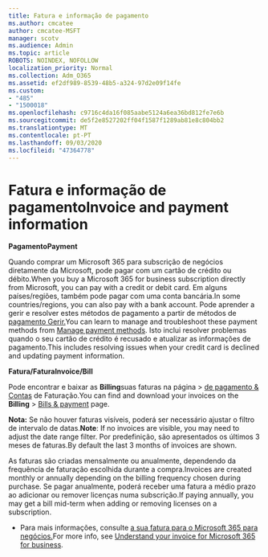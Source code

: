 ```yaml
---
title: Fatura e informação de pagamento
ms.author: cmcatee
author: cmcatee-MSFT
manager: scotv
ms.audience: Admin
ms.topic: article
ROBOTS: NOINDEX, NOFOLLOW
localization_priority: Normal
ms.collection: Adm_O365
ms.assetid: ef2df989-8539-48b5-a324-97d2e09f14fe
ms.custom:
- "485"
- "1500018"
ms.openlocfilehash: c9716c4da16f085aabe5124a6ea36bd812fe7e6b
ms.sourcegitcommit: de5f2e8527202ff04f1587f1289ab81e8c804bb2
ms.translationtype: MT
ms.contentlocale: pt-PT
ms.lasthandoff: 09/03/2020
ms.locfileid: "47364778"
---
```

# <a name="invoice-and-payment-information"></a><span data-ttu-id="01ce1-102">Fatura e informação de pagamento</span><span class="sxs-lookup"><span data-stu-id="01ce1-102">Invoice and payment information</span></span>

<span data-ttu-id="01ce1-103">**Pagamento**</span><span class="sxs-lookup"><span data-stu-id="01ce1-103">**Payment**</span></span>

<span data-ttu-id="01ce1-104">Quando comprar um Microsoft 365 para subscrição de negócios diretamente da Microsoft, pode pagar com um cartão de crédito ou débito.</span><span class="sxs-lookup"><span data-stu-id="01ce1-104">When you buy a Microsoft 365 for business subscription directly from Microsoft, you can pay with a credit or debit card.</span></span>  <span data-ttu-id="01ce1-105">Em alguns países/regiões, também pode pagar com uma conta bancária.</span><span class="sxs-lookup"><span data-stu-id="01ce1-105">In some countries/regions, you can also pay with a bank account.</span></span>  <span data-ttu-id="01ce1-106">Pode aprender a gerir e resolver estes métodos de pagamento a partir de métodos de [pagamento Gerir.](https://docs.microsoft.com/microsoft-365/commerce/billing-and-payments/manage-payment-methods)</span><span class="sxs-lookup"><span data-stu-id="01ce1-106">You can learn to manage and troubleshoot these payment methods from [Manage payment methods](https://docs.microsoft.com/microsoft-365/commerce/billing-and-payments/manage-payment-methods).</span></span> <span data-ttu-id="01ce1-107">Isto inclui resolver problemas quando o seu cartão de crédito é recusado e atualizar as informações de pagamento.</span><span class="sxs-lookup"><span data-stu-id="01ce1-107">This includes resolving issues when your credit card is declined and updating payment information.</span></span>

<span data-ttu-id="01ce1-108">**Fatura/Fatura**</span><span class="sxs-lookup"><span data-stu-id="01ce1-108">**Invoice/Bill**</span></span>

<span data-ttu-id="01ce1-109">Pode encontrar e baixar as **Billing**suas faturas na página  >  [de pagamento & Contas](https://go.microsoft.com/fwlink/p/?linkid=848039) de Faturação.</span><span class="sxs-lookup"><span data-stu-id="01ce1-109">You can find and download your invoices on the **Billing** > [Bills & payment](https://go.microsoft.com/fwlink/p/?linkid=848039) page.</span></span>  

<span data-ttu-id="01ce1-110">**Nota:** Se não houver faturas visíveis, poderá ser necessário ajustar o filtro de intervalo de datas.</span><span class="sxs-lookup"><span data-stu-id="01ce1-110">**Note**: If no invoices are visible, you may need to adjust the date range filter.</span></span>  <span data-ttu-id="01ce1-111">Por predefinição, são apresentados os últimos 3 meses de faturas.</span><span class="sxs-lookup"><span data-stu-id="01ce1-111">By default the last 3 months of invoices are shown.</span></span>

<span data-ttu-id="01ce1-112">As faturas são criadas mensalmente ou anualmente, dependendo da frequência de faturação escolhida durante a compra.</span><span class="sxs-lookup"><span data-stu-id="01ce1-112">Invoices are created monthly or annually depending on the billing frequency chosen during purchase.</span></span>  <span data-ttu-id="01ce1-113">Se pagar anualmente, poderá receber uma fatura a médio prazo ao adicionar ou remover licenças numa subscrição.</span><span class="sxs-lookup"><span data-stu-id="01ce1-113">If paying annually, you may get a bill mid-term when adding or removing licenses on a subscription.</span></span>

- <span data-ttu-id="01ce1-114">Para mais informações, consulte [a sua fatura para o Microsoft 365 para negócios.](https://docs.microsoft.com/microsoft-365/commerce/billing-and-payments/understand-your-invoice2)</span><span class="sxs-lookup"><span data-stu-id="01ce1-114">For more info, see [Understand your invoice for Microsoft 365 for business](https://docs.microsoft.com/microsoft-365/commerce/billing-and-payments/understand-your-invoice2).</span></span>